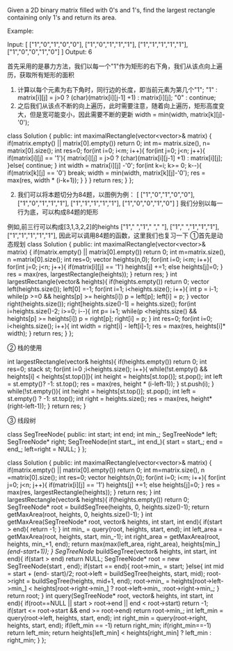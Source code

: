 Given a 2D binary matrix filled with 0's and 1's, find the largest rectangle containing only 1's and return its area.

Example:

Input:
[
  ["1","0","1","0","0"],
  ["1","0","1","1","1"],
  ["1","1","1","1","1"],
  ["1","0","0","1","0"]
]
Output: 6

首先采用的是暴力方法，我们以每一个"1"作为矩形的右下角，我们从该点向上遍历，获取所有矩形的面积
1. 计算以每个元素为右下角时，同行边的长度，即当前元素为第几个"1";
    "1" : matrix[i][j] = j>0 ? (char)(matrix[i][j-1] +1) : matrix[i][j];
    "0" : continue;
2. 之后我们从该点不断的向上遍历，此时需要注意，随着向上遍历，矩形高度变大，但是宽可能变小，因此需要不断的更新
  width = min(width, matrix[k][j]-'0');
  
  
class Solution {
public:
    int maximalRectangle(vector<vector<char>>& matrix) {
        if(matrix.empty() || matrix[0].empty())
            return 0;
        int m= matrix.size(), n= matrix[0].size();
        int res=0;
        for(int i=0; i<m; i++){
            for(int j=0; j<n; j++){
                if(matrix[i][j] == '1'){
                    matrix[i][j] = j>0 ? (char)(matrix[i][j-1] +1) : matrix[i][j];
                }else{
                    continue;
                }
                int width = matrix[i][j] -'0';
                for(int k=i; k>= 0; k--){
                    if(matrix[k][j] == '0')
                        break;
                    width = min(width, matrix[k][j]-'0');
                    res = max(res, width * (i-k+1));
                }
            }
        }
        return res;
    }
};
  
  
2. 我们可以将本题切分为84题，以图例为例：
[
  ["1","0","1","0","0"],
  ["1","0","1","1","1"],
  ["1","1","1","1","1"],
  ["1","0","0","1","0"]
]
我们分别以每一行为底，可以构成84题的矩形

例如,前三行可以构成[3,1,3,2,2]的heights
["1"," ","1"," "," "],
["1"," ","1","1","1"],
["1","1","1","1","1"],
因此可以调用84题的函数，这里我们也复习一下
①首先是动态规划
class Solution {
public:
    int maximalRectangle(vector<vector<char>>& matrix) {
        if(matrix.empty() || matrix[0].empty())
            return 0;
        int m=matrix.size(), n =matrix[0].size();
        int res=0;
        vector<int> heights(n,0);
        for(int i=0; i<m; i++){
            for(int j=0; j<n; j++){
                if(matrix[i][j] == '1')
                    heights[j] +=1;
                else
                    heights[j]=0;
            }
            res = max(res, largestRectangle(heights));
        }
        return res;
    }
    int largestRectangle(vector<int>& heights){
        if(heights.empty())
            return 0;
        vector<int> left(heights.size());
        left[0] =-1;
        for(int i=1; i<heights.size(); i++){
            int p = i-1;
            while(p >=0 && heights[p] >= heights[i])
                p = left[p];
            left[i] = p;
        }
        vector<int> right(heights.size());
        right[heights.size()-1] = heights.size();
        for(int i=heights.size()-2; i>=0; i--){
            int p= i+1;
            while(p <heights.size() && heights[p] >= heights[i])
                p = right[p];
            right[i] = p;
        }
        int res=0;
        for(int i=0; i<heights.size(); i++){
            int width = right[i] - left[i]-1;
            res = max(res, heights[i]* width);
        }
        return res;
    }
};

② 栈的使用

int largestRectangle(vector<int>& heights){
    if(heights.empty())
        return 0;
    int res=0;
    stack<int> st;
    for(int i=0 ;i<heights.size(); i++){
        while(!st.empty() && heights[i] < heights[st.top()]){
            int height = heights[st.top()];
            st.pop();
            int left = st.empty()? -1: st.top();
            res = max(res, height * (i-left-1));
        }
        st.push(i);
    }
    while(!st.empty()){
        int height = heights[st.top()];
        st.pop();
        int left = st.empty() ? -1: st.top();
        int right = heights.size();
        res = max(res, height*(right-left-1));
    }
    return res;
}
    
③ 线段树

class SegTreeNode{
public:
    int start;
    int end;
    int min_;
    SegTreeNode* left;
    SegTreeNode* right;
    SegTreeNode(int start_, int end_){
        start = start_;
        end = end_;
        left=right = NULL;
    }
};

class Solution {
public:
    int maximalRectangle(vector<vector<char>>& matrix) {
        if(matrix.empty() || matrix[0].empty())
            return 0;
        int m=matrix.size(), n =matrix[0].size();
        int res=0;
        vector<int> heights(n,0);
        for(int i=0; i<m; i++){
            for(int j=0; j<n; j++){
                if(matrix[i][j] == '1')
                    heights[j] +=1;
                else
                    heights[j]=0;
            }
            res = max(res, largestRectangle(heights));
        }
        return res;
    }
    int largestRectangle(vector<int>& heights){
        if(heights.empty())
            return 0;
        SegTreeNode* root = buildSegTree(heights, 0, heights.size()-1);
        return getMaxArea(root, heights, 0, heights.size()-1);
    }
    int getMaxArea(SegTreeNode* root, vector<int>& heights, int start, int end){
        if(start > end){
            return -1;
        }
        int min_ = query(root, heights, start, end);
        int left_area = getMaxArea(root, heights, start, min_-1);
        int right_area = getMaxArea(root, heights, min_+1, end);
        return max(max(left_area, right_area), heights[min_]*(end-start+1));
    }
    SegTreeNode* buildSegTree(vector<int>& heights, int start, int end){
        if(start > end)
            return NULL;
        SegTreeNode* root = new SegTreeNode(start , end);
        if(start == end){
            root->min_ = start;
        }else{
            int mid = start + (end- start)/2;
            root->left = buildSegTree(heights, start, mid);
            root->right = buildSegTree(heights, mid+1, end);
            root->min_ = heights[root->left->min_] < heights[root->right->min_] ? root->left->min_ :root->right->min_; 
        }
        return root;
    }
    int query(SegTreeNode* root, vector<int>& heights, int start, int end){
        if(root==NULL || start > root->end || end < root->start)
            return -1;
        if(start <= root->start && end >= root->end)
            return root->min_;
        int left_min = query(root->left, heights, start, end);
        int right_min = query(root->right, heights, start, end);
        if(left_min == -1)
            return right_min;
        if(right_min==-1)
            return left_min;
        return heights[left_min] < heights[right_min] ? left_min : right_min;
    }
};

